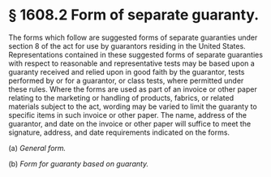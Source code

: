 # § 1608.2   Form of separate guaranty.

The forms which follow are suggested forms of separate guaranties under section 8 of the act for use by guarantors residing in the United States. Representations contained in these suggested forms of separate guaranties with respect to reasonable and representative tests may be based upon a guaranty received and relied upon in good faith by the guarantor, tests performed by or for a guarantor, or class tests, where permitted under these rules. Where the forms are used as part of an invoice or other paper relating to the marketing or handling of products, fabrics, or related materials subject to the act, wording may be varied to limit the guaranty to specific items in such invoice or other paper. The name, address of the guarantor, and date on the invoice or other paper will suffice to meet the signature, address, and date requirements indicated on the forms.


(a) *General form.*

(b) *Form for guaranty based on guaranty.*

